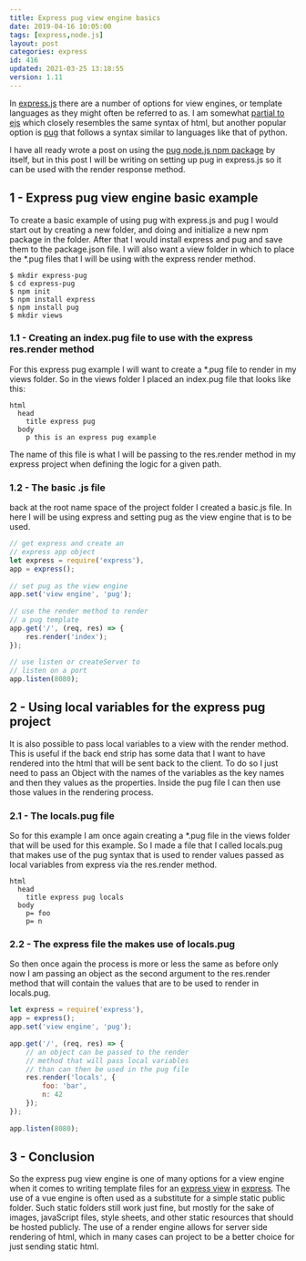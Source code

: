 ```yaml
---
title: Express pug view engine basics
date: 2019-04-16 10:05:00
tags: [express,node.js]
layout: post
categories: express
id: 416
updated: 2021-03-25 13:18:55
version: 1.11
---
```


In [express.js](https://expressjs.com/) there are a number of options for view engines, or template languages as they might often be referred to as. I am somewhat [partial to ejs](/2018/05/25/express-rendering-with-ejs/) which closely resembles the same syntax of html, but another popular option is [pug](https://pugjs.org/api/getting-started.html) that follows a syntax similar to languages like that of python. 

I have all ready wrote a post on using the [pug node.js npm package](/2017/12/05/nodejs-pug-getting-started/) by itself, but in this post I will be writing on setting up pug in express.js so it can be used with the render response method.

<!-- more -->

## 1 - Express pug view engine basic example

To create a basic example of using pug with express.js and pug I would start out by creating a new folder, and doing and initialize a new npm package in the folder. After that I would install express and pug and save them to the package.json file. I will also want a view folder in which to place the \*.pug files that I will be using with the express render method.

```
$ mkdir express-pug
$ cd express-pug
$ npm init
$ npm install express
$ npm install pug
$ mkdir views
```


### 1.1 - Creating an index.pug file to use with the express res.render method

For this express pug example I will want to create a \*.pug file to render in my views folder. So in the views folder I placed an index.pug file that looks like this:

```
html
  head
    title express pug
  body
    p this is an express pug example
```

The name of this file is what I will be passing to the res.render method in my express project when defining the logic for a given path.

### 1.2 - The basic .js file

back at the root name space of the project folder I created a basic.js file. In here I will be using express and setting pug as the view engine that is to be used.

```js
// get express and create an
// express app object
let express = require('express'),
app = express();
 
// set pug as the view engine
app.set('view engine', 'pug');
 
// use the render method to render
// a pug template
app.get('/', (req, res) => {
    res.render('index');
});
 
// use listen or createServer to
// listen on a port
app.listen(8080);
```

## 2 - Using local variables for the express pug project

It is also possible to pass local variables to a view with the render method. This is useful if the back end strip has some data that I want to have rendered into the html that will be sent back to the client. To do so I just need to pass an Object with the names of the variables as the key names and then they values as the properties. Inside the pug file I can then use those values in the rendering process.

### 2.1 - The locals.pug file

So for this example I am once again creating a \*.pug file in the views folder that will be used for this example. So I made a file that I called locals.pug that makes use of the pug syntax that is used to render values passed as local variables from express via the res.render method.

```
html
  head
    title express pug locals
  body
    p= foo
    p= n
```

### 2.2 - The express file the makes use of locals.pug

So then once again the process is more or less the same as before only now I am passing an object as the second argument to the res.render method that will contain the values that are to be used to render in locals.pug.

```js
let express = require('express'),
app = express();
app.set('view engine', 'pug');
 
app.get('/', (req, res) => {
    // an object can be passed to the render
    // method that will pass local variables
    // than can then be used in the pug file
    res.render('locals', {
        foo: 'bar',
        n: 42
    });
});
 
app.listen(8080);
```

## 3 - Conclusion

So the express pug view engine is one of many options for a view engine when it comes to writing template files for an [express view](/2019/04/25/express-view/) in [express](/2018/06/12/express/). The use of a vue engine is often used as a substitute for a simple static public folder. Such static folders still work just fine, but mostly for the sake of images, javaScript files, style sheets, and other static resources that should be hosted publicly. The use of a render engine allows for server side rendering of html, which in many cases can project to be a better choice for just sending static html.

